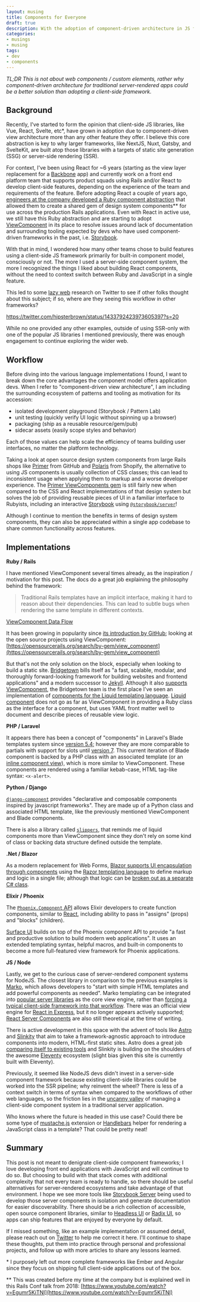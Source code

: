 ```yaml
---
layout: musing
title: Components for Everyone
draft: true
description: With the adoption of component-driven architecture in JS frameworks, how can server-side applications take advantage of a similar workflow in their native languages?
categories:
- musings
- musing
tags:
- dev
- components
---
```


_TL;DR This is not about web components / custom elements, rather why component-driven architecture for traditional server-rendered apps could be a better solution than adopting a client-side framework._

## Background

Recently, I've started to form the opinion that client-side JS libraries, like Vue, React, Svelte, etc\*, have grown in adoption due to component-driven view architecture more than any other feature they offer. I believe this core abstraction is key to why larger frameworks, like NextJS, Nuxt, Gatsby, and SvelteKit, are built atop those libraries with a targets of static site generation (SSG) or server-side rendering (SSR).

For context, I've been using React for ~6 years (starting as the view layer replacement for a [Backbone](https://backbonejs.org/) app) and currently work on a front end platform team that supports product squads using Rails and/or React to develop client-side features, depending on the experience of the team and requirements of the feature. Before adopting React a couple of years ago, [engineers at the company developed a Ruby component abstraction](https://betterment.engineering/how-we-develop-design-components-in-rails-ab2d3dac44d3) that allowed them to create a shared gem of design system components\*\* for use across the production Rails applications. Even with React in active use, we still have this Ruby abstraction and are starting to adopt [ViewComponent](https://viewcomponent.org) in its place to resolve issues around lack of documentation and surrounding tooling expected by devs who have used component-driven frameworks in the past, i.e. [Storybook](https://storybook.js.org/).

With that in mind, I wondered how many other teams chose to build features using a client-side JS framework primarily for built-in component model, consciously or not. The more I used a server-side component system, the more I recognized the things I liked about building React components, without the need to context switch between Ruby and JavaScript in a single feature. 

This led to some [lazy web](https://www.urbandictionary.com/define.php?term=lazyweb) research on Twitter to see if other folks thought about this subject; if so, where are they seeing this workflow in other frameworks?

https://twitter.com/hipsterbrown/status/1433792423973605397?s=20

While no one provided any other examples, outside of using SSR-only with one of the popular JS libraries I mentioned previously, there was enough engagement to continue exploring the wider web.

## Workflow

Before diving into the various language implementations I found, I want to break down the core advantages the component model offers application devs. When I refer to "component-driven view architecture", I am including the surrounding ecosystem of patterns and tooling as motivation for its accession:

- isolated development playground (Storybook / Pattern Lab)
- unit testing (quickly verify UI logic without spinning up a browser)
- packaging (ship as a reusable resource/gem/pub)
- sidecar assets (easily scope styles and behavior)

Each of those values can help scale the efficiency of teams building user interfaces, no matter the platform technology.

Taking a look at open source design system components from large Rails shops like [Primer](https://primer.style/) from GitHub and [Polaris](https://polaris.shopify.com/components/get-started) from Shopify, the alternative to using JS components is usually collection of CSS classes; this can lead to inconsistent usage when applying them to markup and a worse developer experience. The [Primer ViewComponents gem](https://primer.style/view-components/) is still fairly new when compared to the CSS and React implementations of that design system but solves the job of providing reusable pieces of UI in a familiar interface to Rubyists, including an interactive [Storybook](https://primer.style/view-components/stories/?path=/story/primer-button-group--button-group) using [`@storybook/server`](https://github.com/storybookjs/storybook/tree/next/app/server)!

Although I continue to mention the benefits in terms of design system components, they can also be appreciated within a single app codebase to share common functionality across features. 

## Implementations

**Ruby / Rails**

I have mentioned ViewComponent several times already, as the inspiration / motivation for this post. The docs do a great job explaining the philosophy behind the framework:

> Traditional Rails templates have an implicit interface, making it hard to reason about their dependencies. This can lead to subtle bugs when rendering the same template in different contexts.

[ViewComponent Data Flow](https://viewcomponent.org/#data-flow)

It has been growing in popularity since [its introduction by GitHub](https://github.blog/2020-12-15-encapsulating-ruby-on-rails-views/); looking at the open source projects using ViewComponent: [https://opensourcerails.org/search/by-gem/view_component](https://opensourcerails.org/search/by-gem/view_component)

But that's not the only solution on the block, especially when looking to build a static site. [Bridgetown](https://www.bridgetownrb.com/) bills itself as "a fast, scalable, modular, and thoroughly forward-looking framework for building websites and frontend applications" and a modern successor to [Jekyll](https://jekyllrb.com/). Although it also [supports ViewComponent](https://www.bridgetownrb.com/release/embracing-ruby-in-0.21/), the Bridgetown team is the first place I've seen an implementation of [components for the Liquid templating language](https://www.bridgetownrb.com/docs/components/liquid). [Liquid component](https://github.com/bridgetownrb/liquid-component) does not go as far as ViewComponent in providing a Ruby class as the interface for a component, but uses YAML front matter well to document and describe pieces of reusable view logic.

**PHP / Laravel**

It appears there has been a concept of "components" in Laravel's Blade templates system since [version 5.4](https://laravel.com/docs/5.4/blade#components-and-slots); however they are more comparable to partials with support for slots until [version 7](https://laravel.com/docs/7.x/blade#components). This current iteration of Blade component is backed by a PHP class with an associated template (or an [inline component view](https://laravel.com/docs/8.x/blade#inline-component-views)), which is more similar to ViewComponent. These components are rendered using a familiar kebab-case, HTML tag-like syntax: `<x-alert>`.

**Python / Django**

[`django-component`](https://gitlab.com/Mojeer/django_components) provides "declarative and composable components inspired by javascript frameworks". They are made up of a Python class and associated HTML template, like the previously mentioned ViewComponent and Blade components. 

There is also a library called [`slippers`](https://mitchel.me/slippers/), that reminds me of liquid components more than ViewComponent since they don't rely on some kind of class or backing data structure defined outside the template.

**.Net / Blazor**

As a modern replacement for Web Forms, [Blazor supports UI encapsulation through components](https://docs.microsoft.com/en-us/dotnet/architecture/blazor-for-web-forms-developers/components#use-components) using the [Razor templating language](https://docs.microsoft.com/en-us/aspnet/core/mvc/views/razor?view=aspnetcore-5.0) to define markup and logic in a single file; although that logic can be [broken out as a separate C# class](https://docs.microsoft.com/en-us/dotnet/architecture/blazor-for-web-forms-developers/components#code-behind).

**Elixir / Phoenix**

The [`Phoenix.Component` API](https://hexdocs.pm/phoenix_live_view/Phoenix.Component.html#content) allows Elixir developers to create function components, similar to [React](https://reactjs.org/docs/components-and-props.html#function-and-class-components), including ability to pass in "assigns" (props) and "blocks" (children).

[Surface UI](https://surface-ui.org/documentation) builds on top of the Phoenix component API to provide "a fast and productive solution to build modern web applications". It uses an extended templating syntax, helpful macros, and built-in components to become a more full-featured view framework for Phoenix applications.

**JS / Node**

Lastly, we get to the curious case of server-rendered component systems for NodeJS. The closest library in comparison to the previous examples is [Marko](https://markojs.com/), which allows developers to "start with simple HTML templates and add powerful components as needed". Marko templating can be integrated into [popular server libraries](https://markojs.com/docs/server-integrations-overview/) as the core view engine, rather than [forcing a typical client-side framework into that workflow](https://reactjs.org/docs/react-dom-server.html). There was an official view engine for [React in Express](https://github.com/reactjs/express-react-views), but it no longer appears actively supported; [React Server Components](https://reactjs.org/blog/2020/12/21/data-fetching-with-react-server-components.html) are also still theoretical at the time of writing.

There is active development in this space with the advent of tools like [Astro](https://astro.build/) and [Slinkity](https://slinkity.dev/) that aim to take a framework-agnostic approach to introduce components into modern, HTML-first static sites. Astro does a great job [comparing itself to existing tools](https://docs.astro.build/comparing-astro-vs-other-tools) and Slinkity is building on the shoulders of the awesome [Eleventy](https://www.11ty.dev/) ecosystem (slight bias given this site is currently built with Eleventy).

Previously, it seemed like NodeJS devs didn't invest in a server-side component framework because existing client-side libraries could be worked into the SSR pipeline; why reinvent the wheel? There is less of a context switch in terms of syntax when compared to the workflows of other web languages, so the friction lies in the [uncanny valley](https://crystallize.com/blog/frontend-performance-react-ssr-and-the-uncanny-valley) of managing a client-side component system in a traditional server application.

Who knows where the future is headed in this use case? Could there be some type of [mustache.js](https://github.com/janl/mustache.js/) extension or [Handlebars](https://handlebarsjs.com/) helper for rendering a JavaScript class in a template? That could be pretty neat!


## Summary

This post is not meant to denigrate client-side component frameworks; I love developing front end applications with JavaScript and will continue to do so. But choosing to build with that stack comes with additional complexity that not every team is ready to handle, so there should be useful alternatives for server-rendered ecosystems and take advantage of that environment. I hope we see more tools like [Storybook Server](https://www.npmjs.com/package/@storybook/server) being used to develop those server components in isolation and generate documentation for easier discoverability. There should be a rich collection of accessible, open source component libraries, similar to [Headless UI](https://headlessui.dev/) or [Radix UI](https://www.radix-ui.com/docs/primitives/overview/introduction), so apps can ship features that are enjoyed by everyone by default.

If I missed something, like an example implementation or assumed detail, please reach out on [Twitter](https://twitter.com/hipsterbronw) to help me correct it here. I'll continue to shape these thoughts, put them into practice through personal and professional projects, and follow up with more articles to share any lessons learned.

\* I purposely left out more complete frameworks like Ember and Angular since they focus on shipping full client-side applications out of the box.

\*\* This was created before my time at the company but is explained well in this Rails Conf talk from 2018: [https://www.youtube.com/watch?v=Egumr5KiTNI](https://www.youtube.com/watch?v=Egumr5KiTNI)
